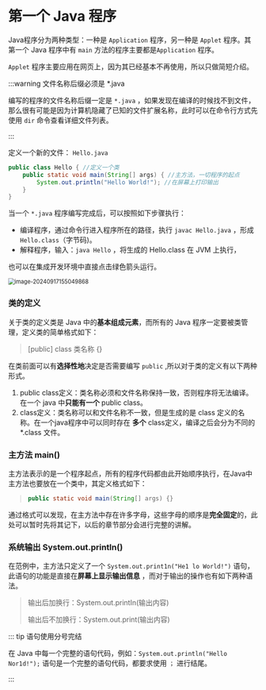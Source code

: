 # 第一个 Java 程序

Java程序分为两种类型：一种是 `Application` 程序，另一种是 `Applet` 程序。其第一个 Java 程序中有 `main`
方法的程序主要都是`Application` 程序。

`Applet` 程序主要应用在网页上，因为其已经基本不再使用，所以只做简短介绍。

:::warning 文件名称后缀必须是 *.java

编写的程序的文件名称后缀一定是 `*.java`
，如果发现在编译的时候找不到文件，那么很有可能是因为计算机隐藏了已知的文件扩展名称，此时可以在命令行方式先使用 `dir`
命令查看详细文件列表。

:::

定义一个新的文件： `Hello.java`

```java
public class Hello { //定义一个类
    public static void main(String[] args) { //主方法，一切程序的起点
        System.out.println("Hello World!"); //在屏幕上打印输出
    }
}
```

当一个 `*.java` 程序编写完成后，可以按照如下步骤执行：

- 编译程序，通过命令行进入程序所在的路径，执行 `javac Hello.java` ，形成 `Hello.class`（字节码)。
- 解释程序，输入：`java Hello` ，将生成的 Hello.class 在 JVM 上执行，

也可以在集成开发环境中直接点击绿色箭头运行。

<img src="http://niu.ochiamalu.top/image-20240917155049868.png" alt="image-20240917155049868" style="zoom:80%;margin:0 auto" />

### 类的定义

关于类的定义类是 Java 中的**基本组成元素**，而所有的 Java 程序一定要被类管理，定义类的简单格式如下：

> [public] class 类名称 {}

在类前面可以有**选择性地**决定是否需要编写 `public` ,所以对于类的定义有以下两种形式。

1. public class定义：类名称必须和文件名称保持一致，否则程序将无法编译。在一个 java 中**只能有一个** public class。
1. class定义：类名称可以和文件名称不一致，但是生成的是 class 定义的名称。在一个java程序中可以同时存在 **多个**
   class定义，编译之后会分为不同的 *.class 文件。

### 主方法 main()

主方法表示的是一个程序起点，所有的程序代码都由此开始顺序执行，在Java中主方法也要放在一个类中，其定义格式如下：

> ```java
> public static void main(String[] args) {}
> ```

通过格式可以发现，在主方法中存在许多字母，这些字母的顺序是**完全固定**的，此处可以暂时先将其记下，以后的章节部分会进行完整的讲解。

### 系统输出 System.out.println()

在范例中，主方法只定义了一个 `System.out.print1n("He1 lo World!")` 语句，此语句的功能是直接在**屏幕上显示输出信息**
，而对于输出的操作也有如下两种语法。

> 输出后加换行：System.out.printIn(输出内容)
>
> 输出后不加换行：System.out.print(输出内容)

::: tip 语句使用分号完结

在 Java 中每一个完整的语句代码，例如：`System.out.println("Hello Nor1d!");` 语句是一个完整的语句代码，都要求使用 `；` 进行结尾。

:::
